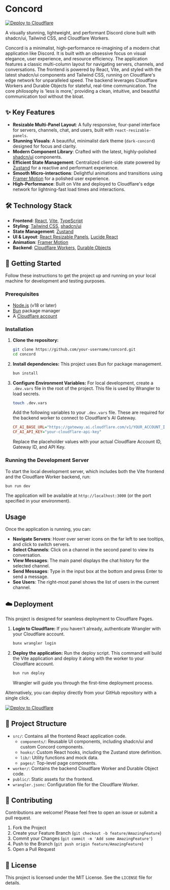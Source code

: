 # Concord

[![Deploy to Cloudflare](https://deploy.workers.cloudflare.com/button)](https://deploy.workers.cloudflare.com/?url=https://github.com/johngagefaulkner/Concord)

A visually stunning, lightweight, and performant Discord clone built with shadcn/ui, Tailwind CSS, and Cloudflare Workers.

Concord is a minimalist, high-performance re-imagining of a modern chat application like Discord. It is built with an obsessive focus on visual elegance, user experience, and resource efficiency. The application features a classic multi-column layout for navigating servers, channels, and conversations. The frontend is powered by React, Vite, and styled with the latest shadcn/ui components and Tailwind CSS, running on Cloudflare's edge network for unparalleled speed. The backend leverages Cloudflare Workers and Durable Objects for stateful, real-time communication. The core philosophy is 'less is more,' providing a clean, intuitive, and beautiful communication tool without the bloat.

## ✨ Key Features

- **Resizable Multi-Panel Layout**: A fully responsive, four-panel interface for servers, channels, chat, and users, built with `react-resizable-panels`.
- **Stunning Visuals**: A beautiful, minimalist dark theme (`dark-concord`) designed for focus and clarity.
- **Modern Component Library**: Crafted with the latest, highly-polished [shadcn/ui](https://ui.shadcn.com/) components.
- **Efficient State Management**: Centralized client-side state powered by [Zustand](https://github.com/pmndrs/zustand) for a reactive and performant experience.
- **Smooth Micro-interactions**: Delightful animations and transitions using [Framer Motion](https://www.framer.com/motion/) for a polished user experience.
- **High-Performance**: Built on Vite and deployed to Cloudflare's edge network for lightning-fast load times and interactions.

## 🛠️ Technology Stack

- **Frontend**: [React](https://react.dev/), [Vite](https://vitejs.dev/), [TypeScript](https://www.typescriptlang.org/)
- **Styling**: [Tailwind CSS](https://tailwindcss.com/), [shadcn/ui](https://ui.shadcn.com/)
- **State Management**: [Zustand](https://github.com/pmndrs/zustand)
- **UI & Layout**: [React Resizable Panels](https://react-resizable-panels.vercel.app/), [Lucide React](https://lucide.dev/)
- **Animation**: [Framer Motion](https://www.framer.com/motion/)
- **Backend**: [Cloudflare Workers](https://workers.cloudflare.com/), [Durable Objects](https://developers.cloudflare.com/durable-objects/)

## 🚀 Getting Started

Follow these instructions to get the project up and running on your local machine for development and testing purposes.

### Prerequisites

- [Node.js](https://nodejs.org/) (v18 or later)
- [Bun](https://bun.sh/) package manager
- A [Cloudflare account](https://dash.cloudflare.com/sign-up)

### Installation

1.  **Clone the repository:**
    ```sh
    git clone https://github.com/your-username/concord.git
    cd concord
    ```

2.  **Install dependencies:**
    This project uses Bun for package management.
    ```sh
    bun install
    ```

3.  **Configure Environment Variables:**
    For local development, create a `.dev.vars` file in the root of the project. This file is used by Wrangler to load secrets.
    ```sh
    touch .dev.vars
    ```
    Add the following variables to your `.dev.vars` file. These are required for the backend worker to connect to Cloudflare's AI Gateway.

    ```ini
    CF_AI_BASE_URL="https://gateway.ai.cloudflare.com/v1/YOUR_ACCOUNT_ID/YOUR_GATEWAY_ID/openai"
    CF_AI_API_KEY="your-cloudflare-api-key"
    ```

    Replace the placeholder values with your actual Cloudflare Account ID, Gateway ID, and API Key.

### Running the Development Server

To start the local development server, which includes both the Vite frontend and the Cloudflare Worker backend, run:

```sh
bun run dev
```

The application will be available at `http://localhost:3000` (or the port specified in your environment).

## Usage

Once the application is running, you can:
- **Navigate Servers**: Hover over server icons on the far left to see tooltips, and click to switch servers.
- **Select Channels**: Click on a channel in the second panel to view its conversation.
- **View Messages**: The main panel displays the chat history for the selected channel.
- **Send Messages**: Type in the input box at the bottom and press Enter to send a message.
- **See Users**: The right-most panel shows the list of users in the current channel.

## ☁️ Deployment

This project is designed for seamless deployment to Cloudflare Pages.

1.  **Login to Cloudflare:**
    If you haven't already, authenticate Wrangler with your Cloudflare account.
    ```sh
    bunx wrangler login
    ```

2.  **Deploy the application:**
    Run the deploy script. This command will build the Vite application and deploy it along with the worker to your Cloudflare account.
    ```sh
    bun run deploy
    ```

    Wrangler will guide you through the first-time deployment process.

Alternatively, you can deploy directly from your GitHub repository with a single click.

[![Deploy to Cloudflare](https://deploy.workers.cloudflare.com/button)](https://deploy.workers.cloudflare.com/?url=https://github.com/johngagefaulkner/Concord)

## 📂 Project Structure

-   `src/`: Contains all the frontend React application code.
    -   `components/`: Reusable UI components, including shadcn/ui and custom Concord components.
    -   `hooks/`: Custom React hooks, including the Zustand store definition.
    -   `lib/`: Utility functions and mock data.
    -   `pages/`: Top-level page components.
-   `worker/`: Contains the backend Cloudflare Worker and Durable Object code.
-   `public/`: Static assets for the frontend.
-   `wrangler.jsonc`: Configuration file for the Cloudflare Worker.

## 🤝 Contributing

Contributions are welcome! Please feel free to open an issue or submit a pull request.

1.  Fork the Project
2.  Create your Feature Branch (`git checkout -b feature/AmazingFeature`)
3.  Commit your Changes (`git commit -m 'Add some AmazingFeature'`)
4.  Push to the Branch (`git push origin feature/AmazingFeature`)
5.  Open a Pull Request

## 📄 License

This project is licensed under the MIT License. See the `LICENSE` file for details.